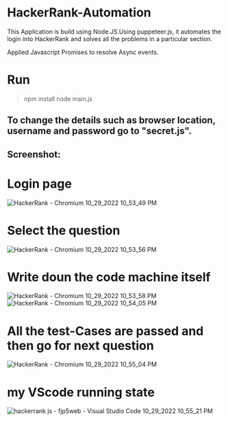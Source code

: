 # HackerRank-Automation
This Application is build using Node.JS.Using puppeteer.js, it automates the login into HackerRank and solves all the problems in a particular section.

Applied Javascript Promises to resolve Async events.

# Run
> npm install
> node main.js

## To change the details such as browser location, username and password go to "secret.js".

## Screenshot:

# Login page
![HackerRank - Chromium 10_29_2022 10_53_49 PM](https://user-images.githubusercontent.com/92660631/198845198-478423cb-b43e-4550-98da-e07683cc07b1.png)

# Select the question
![HackerRank - Chromium 10_29_2022 10_53_56 PM](https://user-images.githubusercontent.com/92660631/198845229-e3220757-baeb-4402-8294-cf22965b3a37.png)

# Write doun the code machine itself
![HackerRank - Chromium 10_29_2022 10_53_58 PM](https://user-images.githubusercontent.com/92660631/198845276-ba7baade-52c2-4b16-9192-5053097642e6.png)
![HackerRank - Chromium 10_29_2022 10_54_05 PM](https://user-images.githubusercontent.com/92660631/198845284-d05a19ff-b529-4d12-827c-657a10985448.png)

# All the test-Cases are passed and then go for next question
![HackerRank - Chromium 10_29_2022 10_55_04 PM](https://user-images.githubusercontent.com/92660631/198845332-4190203c-dedf-4b1c-a757-1666ace8c505.png)

# my VScode running state
![hackerrank js - fjp5web - Visual Studio Code 10_29_2022 10_55_21 PM](https://user-images.githubusercontent.com/92660631/198845354-6e2f188c-9fa4-4287-82c9-a873b363789d.png)




